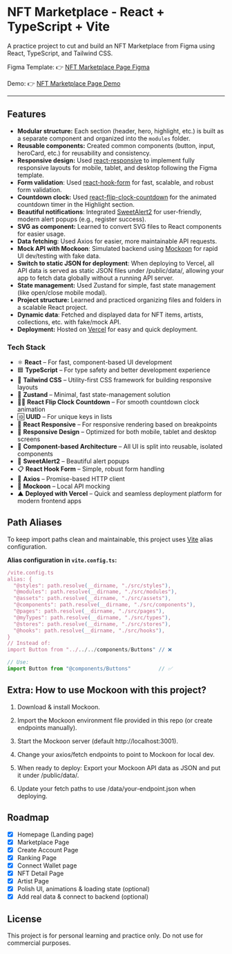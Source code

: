 # NFT Marketplace - React + TypeScript + Vite

A practice project to cut and build an NFT Marketplace from Figma using React, TypeScript, and Tailwind CSS.

Figma Template: 👉 [NFT Marketplace Page Figma](https://www.figma.com/design/FOhDKjKZzGymr6LH0rcQUQ/NFT-Marketplace-Template---Create-an-NFT-website-in-minutes--Community-?node-id=1647-17907&p=f)

Demo: 👉 [NFT Marketplace Page Demo](https://nft-marketplace-smoky-eta.vercel.app/)

---

## Features

- **Modular structure:** Each section (header, hero, highlight, etc.) is built as a separate component and organized into the `modules` folder.
- **Reusable components:** Created common components (button, input, heroCard, etc.) for reusability and consistency.
- **Responsive design:** Used [react-responsive](https://github.com/yocontra/react-responsive) to implement fully responsive layouts for mobile, tablet, and desktop following the Figma template.
- **Form validation**: Used [react-hook-form](https://react-hook-form.com/) for fast, scalable, and robust form validation.
- **Countdown clock:** Used [react-flip-clock-countdown](https://github.com/sLeeNguyen/react-flip-clock-countdown) for the animated countdown timer in the Highlight section.
- **Beautiful notifications**: Integrated [SweetAlert2](https://sweetalert2.github.io/) for user-friendly, modern alert popups (e.g., register success).
- **SVG as component:** Learned to convert SVG files to React components for easier usage.
- **Data fetching**: Used Axios for easier, more maintainable API requests.
- **Mock API with Mockoon**: Simulated backend using [Mockoon](https://mockoon.com/) for rapid UI dev/testing with fake data.
- **Switch to static JSON for deployment**: When deploying to Vercel, all API data is served as static JSON files under /public/data/, allowing your app to fetch data globally without a running API server.
- **State management:** Used Zustand for simple, fast state management (like open/close mobile modal).
- **Project structure:** Learned and practiced organizing files and folders in a scalable React project.
- **Dynamic data**: Fetched and displayed data for NFT items, artists, collections, etc. with fake/mock API.
- **Deployment:** Hosted on [Vercel](https://vercel.com/) for easy and quick deployment.

### Tech Stack

- ⚛️ **React** – For fast, component-based UI development
- 🟦 **TypeScript** – For type safety and better development experience
- 💨 **Tailwind CSS** – Utility-first CSS framework for building responsive layouts
- 🧠 **Zustand** – Minimal, fast state-management solution
- 🏃‍♂️ **React Flip Clock Countdown** – For smooth countdown clock animation
- 🆔 **UUID** – For unique keys in lists
- 📏 **React Responsive** – For responsive rendering based on breakpoints
- 📱 **Responsive Design** – Optimized for both mobile, tablet and desktop screens
- 🧩 **Component-based Architecture** – All UI is split into reusable, isolated components
- 🔔 **SweetAlert2** – Beautiful alert popups
- 📋 **React Hook Form** – Simple, robust form handling
- 🔗 **Axios** – Promise-based HTTP client
- 🧪 **Mockoon** – Local API mocking
- ▲ **Deployed with Vercel** – Quick and seamless deployment platform for modern frontend apps

## Path Aliases

To keep import paths clean and maintainable, this project uses [Vite](https://vitejs.dev/) alias configuration.

**Alias configuration in `vite.config.ts`:**

```js
/vite.config.ts
alias: {
  "@styles": path.resolve(__dirname, "./src/styles"),
  "@modules": path.resolve(__dirname, "./src/modules"),
  "@assets": path.resolve(__dirname, "./src/assets"),
  "@components": path.resolve(__dirname, "./src/components"),
  "@pages": path.resolve(__dirname, "./src/pages"),
  "@myTypes": path.resolve(__dirname, "./src/types"),
  "@stores": path.resolve(__dirname, "./src/stores"),
  "@hooks": path.resolve(__dirname, "./src/hooks"),
}
// Instead of:
import Button from "../../../components/Buttons" // ❌

// Use:
import Button from "@components/Buttons"         // ✅
```

## Extra: How to use Mockoon with this project?

1. Download & install Mockoon.

2. Import the Mockoon environment file provided in this repo (or create endpoints manually).

3. Start the Mockoon server (default http://localhost:3001).

4. Change your axios/fetch endpoints to point to Mockoon for local dev.

5. When ready to deploy: Export your Mockoon API data as JSON and put it under /public/data/.

6. Update your fetch paths to use /data/your-endpoint.json when deploying.

## Roadmap

- [x] Homepage (Landing page)
- [x] Marketplace Page
- [x] Create Account Page
- [x] Ranking Page
- [x] Connect Wallet page
- [x] NFT Detail Page
- [x] Artist Page
- [x] Polish UI, animations & loading state (optional)
- [x] Add real data & connect to backend (optional)

## License

This project is for personal learning and practice only.
Do not use for commercial purposes.
